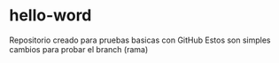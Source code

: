 # hello-word
Repositorio creado para pruebas basicas con GitHub
Estos son simples cambios para probar el branch (rama) 
